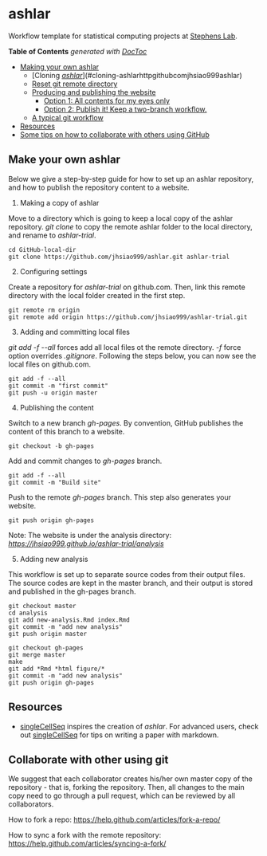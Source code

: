 # ashlar

Workflow template for statistical computing projects at [Stephens Lab](http://stephenslab.uchicago.edu/). 

<!-- START doctoc generated TOC please keep comment here to allow auto update -->
<!-- DON'T EDIT THIS SECTION, INSTEAD RE-RUN doctoc TO UPDATE -->
**Table of Contents**  *generated with [DocToc](https://github.com/thlorenz/doctoc)*

- [Making your own ashlar](#making-your-own-ashlar)
  - [Cloning [*ashlar*](http://github.com/jhsiao999/ashlar)](#cloning-ashlarhttpgithubcomjhsiao999ashlar)
  - [Reset git remote directory](#reset-git-remote-directory)
  - [Producing and publishing the website](#producing-and-publishing-the-website)
    - [Option 1: All contents for my eyes only](#option-1-all-contents-for-my-eyes-only)
    - [Option 2: Publish it! Keep a two-branch workflow.](#option-2-publish-it-keep-a-two-branch-workflow)
  - [A typical git workflow](#a-typical-git-workflow)
- [Resources](#resources)
- [Some tips on how to collaborate with others using GitHub](#tip-collaborate)

<!-- END doctoc generated TOC please keep comment here to allow auto update -->



## Make your own ashlar

Below we give a step-by-step guide for how to set up an ashlar repository, 
and how to publish the repository content to a website.

1. Making a copy of ashlar

Move to a directory which is going to keep a local copy of the ashlar repository. 
*git clone* to copy the remote ashlar folder to the local directory, and rename to
*ashlar-trial*.

```
cd GitHub-local-dir
git clone https://github.com/jhsiao999/ashlar.git ashlar-trial
```

2. Configuring settings

Create a repository for *ashlar-trial* on github.com. Then, link this remote 
directory with the local folder created in the first step.

```
git remote rm origin
git remote add origin https://github.com/jhsiao999/ashlar-trial.git
```

3. Adding and committing local files

*git add -f --all* forces add all local files ot the remote directory. *-f* force option
overrides *.gitignore*. Following the steps below, you can now see the local files on github.com.

```
git add -f --all
git commit -m "first commit"
git push -u origin master
```

4. Publishing the content

Switch to a new branch *gh-pages*. By convention, GitHub publishes the content 
of this branch to a website.

```
git checkout -b gh-pages 
```

Add and commit changes to *gh-pages* branch.

```
git add -f --all
git commit -m "Build site"
```

Push to the remote *gh-pages* branch. This step also generates your website.

```
git push origin gh-pages
```

Note: The website is under the analysis directory:
*https://jhsiao999.github.io/ashlar-trial/analysis*


5. Adding new analysis

This workflow is set up to separate source codes from their output files. 
The source codes are kept in the master branch, and their output is stored and published
in the gh-pages branch.

```
git checkout master
cd analysis
git add new-analysis.Rmd index.Rmd
git commit -m "add new analysis"
git push origin master

git checkout gh-pages
git merge master
make
git add *Rmd *html figure/*
git commit -m "add new analysis"
git push origin gh-pages
```


## Resources 

* [singleCellSeq][singleCellSeq] inspires the creation of *ashlar*. For advanced users,
check out [singleCellSeq][singleCellSeq] for tips on writing a paper with markdown.


[singleCellSeq]: https://github.com/jdblischak/singleCellSeq
[site]: http://jhsiao999.github.io/ashlar/analysis
[contrib]: https://github.com/jdblischak/singleCellSeq/blob/master/CONTRIBUTING.md


## Collaborate with other using git

We suggest that each collaborator creates his/her own master copy of the repository - 
that is, forking the repository. Then, all changes to the main copy need to go through
a pull request, which can be reviewed by all collaborators.

How to fork a repo: https://help.github.com/articles/fork-a-repo/

How to sync a fork with the remote repository: https://help.github.com/articles/syncing-a-fork/









